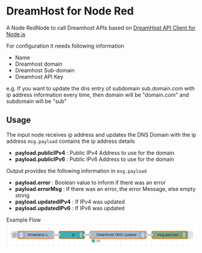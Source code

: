 # DreamHost for Node Red
A Node RedNode to call Dreamhost APIs based on [DreamHost API Client for Node.js](https://www.npmjs.com/package/dreamhost)

For configuration it needs following information
- Name
- Dreamhost domain
- Dreamhost Sub-domain
- Dreamhost API Key

e.g. If you want to update the dns entry of subdomain sub.domain.com with ip address information every time, then domain will be "domain.com" and subdomain will be "sub"

## Usage
The input node receives ip address and updates the DNS Domain with the ip address
`msg.payload` contains the ip address details
  - **payload.publicIPv4** : Public IPv4 Address to use for the domain
  - **payload.publicIPv6** : Public IPv6 Address to use for the domain

Output provides the following information in `msg.payload` 
  - **payload.error** : Boolean value to inform if there was an error
  - **payload.errorMsg** : If there was an error, the error Message, else empty string
  - **payload.updatedIPv4** : If IPv4 was updated
  - **payload.updatedIPv6** : If IPv6 was updated

Example Flow
![A Sample Flow](examples/DreamhostDNSUpdater.png?raw=true)
